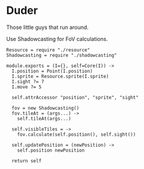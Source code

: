 Duder
=====

Those little guys that run around.

Use Shadowcasting for FoV calculations.

    Resource = require "./resource"
    Shadowcasting = require "./shadowcasting"

    module.exports = (I={}, self=Core(I)) ->
      I.position = Point(I.position)
      I.sprite = Resource.sprite(I.sprite)
      I.sight ?= 7
      I.move ?= 5

      self.attrAccessor "position", "sprite", "sight"

      fov = new Shadowcasting()
      fov.tileAt = (args...) ->
        self.tileAt(args...)

      self.visibleTiles = ->
        fov.calculate(self.position(), self.sight())

      self.updatePosition = (newPosition) ->
        self.position newPosition

      return self
